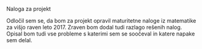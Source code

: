 Naloga za projekt

Odločil sem se, da bom za projekt opravil maturitetne naloge iz matematike za višjo raven leto 2017. Zraven bom dodal tudi razlago rešenih nalog. Opisal bom tudi vse probleme s katerimi sem se soočeval in katere napake sem delal.
